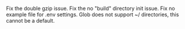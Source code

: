 Fix the double gzip issue.
Fix the no "build" directory init issue.
Fix no example file for .env settings.
Glob does not support ~/ directories, this cannot be a default.
